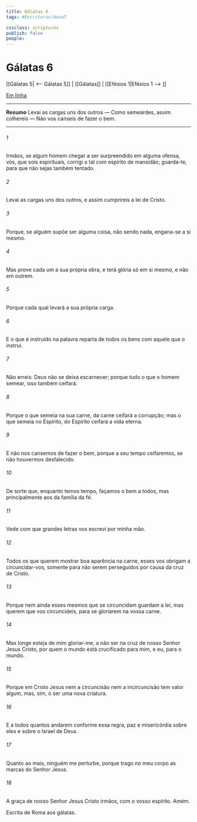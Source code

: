 ```yaml
---
title: Gálatas 6
tags: #Escrituras\NovoT

cssclass: scriptures
publish: false
people:
---
```


# Gálatas 6
[[Gálatas 5| <-- Gálatas 5]] | [[Gálatas]] | [[Efésios 1|Efésios 1 --> ]]

[Em linha](https://churchofjesuschrist.org/study/scriptures/nt/gal/6?lang=por)

---
__Resumo__
Levai as cargas uns dos outros — Como semeardes, assim colhereis — Não vos canseis de fazer o bem.

---
###### 1 
Irmãos, se algum homem chegar a ser surpreendido em alguma ofensa, vós, que sois espirituais, corrigi o tal com espírito de mansidão; guarda-te, para que não sejas também tentado.

###### 2 
Levai as cargas uns dos outros, e assim cumprireis a lei de Cristo.

###### 3 
Porque, se alguém supõe ser alguma coisa, não sendo nada, engana-se a si mesmo.

###### 4 
Mas prove cada um a sua própria obra, e terá glória só em si mesmo, e não em outrem.

###### 5 
Porque cada qual levará a sua própria carga.

###### 6 
E o que é instruído na palavra reparta de todos os  bens com aquele que o instrui.

###### 7 
Não erreis: Deus não se deixa escarnecer; porque tudo o que o homem semear, isso também ceifará.

###### 8 
Porque o que semeia na sua carne, da carne ceifará a corrupção; mas o que semeia no Espírito, do Espírito ceifará a vida eterna.

###### 9 
E não nos cansemos de fazer o bem, porque a seu tempo ceifaremos, se não houvermos desfalecido.

###### 10 
De sorte que, enquanto temos tempo, façamos o bem a todos, mas principalmente aos da família da fé.

###### 11 
Vede com que grandes letras vos escrevi por minha mão.

###### 12 
Todos os que querem mostrar boa aparência na carne, esses vos obrigam a circuncidar-vos, somente para não serem perseguidos por causa da cruz de Cristo.

###### 13 
Porque nem ainda esses mesmos que se circuncidam guardam a lei, mas querem que vos circuncideis, para se gloriarem na vossa carne.

###### 14 
Mas longe esteja de mim gloriar-me, a não ser na cruz de nosso Senhor Jesus Cristo, por quem o mundo está crucificado para mim, e eu, para o mundo.

###### 15 
Porque em Cristo Jesus nem a circuncisão nem a incircuncisão tem valor algum, mas, sim, o ser uma nova criatura.

###### 16 
E a todos quantos andarem conforme essa regra, paz e misericórdia  sobre eles e sobre o Israel de Deus.

###### 17 
Quanto ao mais, ninguém me perturbe, porque trago no meu corpo as marcas do Senhor Jesus.

###### 18 
A graça de nosso Senhor Jesus Cristo  irmãos, com o vosso espírito. Amém.

Escrita de Roma aos gálatas.

